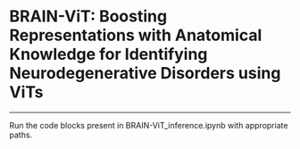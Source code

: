 # BRAIN-ViT: Boosting Representations with Anatomical Knowledge for Identifying Neurodegenerative Disorders using ViTs

----------------------------------------------------------------------------------------------------------------------

Run the code blocks present in BRAIN-ViT_inference.ipynb with appropriate paths.